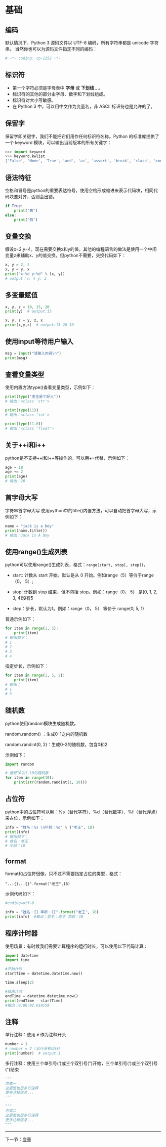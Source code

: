 # 基础

## 编码

默认情况下，Python 3 源码文件以 UTF-8 编码，所有字符串都是 unicode 字符串。 当然你也可以为源码文件指定不同的编码：

```py
# -*- coding: cp-1252 -*-
```

## 标识符

- 第一个字符必须是字母表中 **字母** 或 **下划线** _ 。
- 标识符的其他的部分由字母、数字和下划线组成。
- 标识符对大小写敏感。
- 在 Python 3 中，可以用中文作为变量名，非 ASCII 标识符也是允许的了。

## 保留字

保留字即关键字，我们不能把它们用作任何标识符名称。Python 的标准库提供了一个 keyword 模块，可以输出当前版本的所有关键字：

```python
>>> import keyword
>>> keyword.kwlist
['False', 'None', 'True', 'and', 'as', 'assert', 'break', 'class', 'continue', 'def', 'del', 'elif', 'else', 'except', 'finally', 'for', 'from', 'global', 'if', 'import', 'in', 'is', 'lambda', 'nonlocal', 'not', 'or', 'pass', 'raise', 'return', 'try', 'while', 'with', 'yield']
```

## 语法特征

空格和冒号是python的重要表达符号，使用空格形成缩进来表示代码块，相同代码块要对齐，否则会出错。

```py
if True:
	print("真")
else:
	print("假")
```

## 变量交换

假设x=2,y=4，现在需要交换x和y的值，其他的编程语言的做法是使用一个中间变量z来辅助x、y的值交换。但python不需要，交换代码如下：

```py
x, y = 2, 4
x, y = y, x
print("x:%d y:%d" % (x, y))
# output：x: 4 y: 2
```

## 多变量赋值

```py
x, y, z = 10, 15, 20
print(y)  # output:15

x, y, z = y, z, x
print(x,y,z)  # output:15 20 10
```

## 使用input等待用户输入

```py
msg = input("请输入内容\n")
print(msg)
```

## 查看变量类型
使用内置方法type()查看变量类型，示例如下：

```py
print(type("老王是个好人"))
# 输出：<class 'str'>

print(type(11))
# 输出：<class 'int'>

print(type(11.0))
# 输出：<class 'float'>
```

## 关于++i和i++

python是不支持++i和i++等操作的，可以用+=代替，示例如下：

```py
age = 18
age += 2
print(age)
# 输出：20
```

## 首字母大写

字符串首字母大写 使用python中的title()内置方法，可以自动把首字母大写，示例如下：

```py
name = "jack is a boy"
print(name.title())
# 输出：Jack Is A Boy
```

## 使用range()生成列表

python可以使用range()生成列表，格式：`range(start, stop[, step])`，

- start: 计数从 start 开始。默认是从 0 开始。例如range（5）等价于range（0， 5）;

- stop: 计数到 stop 结束，但不包括 stop。例如：range（0， 5） 是[0, 1, 2, 3, 4]没有5

- step：步长，默认为1。例如：range（0， 5） 等价于 range(0, 5, 1)

普通示例如下：

```py
for item in range(1, 5):
    print(item)
# 输出如下：
# 1
# 2
# 3
# 4
```

指定步长，示例如下：

```py
for item in range(1, 5, 2):
    print(item)
# 输出：
# 1
# 3
```

## 随机数

python使用random模块生成随机数。

random.random() ：生成0-1之内的随机数

random.randint(0, 2)：生成0-2的随机数，包含0和2

示例如下：

```py
import random

# 循坏10次1-10的随机数
for item in range(10):
    print(str(random.randint(1, 10)))
```

## 占位符

python中的占位符可以用：%s（替代字符）、%d（替代数字）、%f（替代浮点）来占位，示例如下：

```py
info = "姓名：%s \n年龄：%d" % ("老王", 18)
print(info)
# 输出如下：
# 姓名：老王
# 年龄：18
```

## format

format和占位符很像，只不过不需要指定占位的类型，格式：

`"...{}...{}".format("老王",18)`

示例代码如下：

```py
#coding=utf-8

info = "姓名：{} 年龄：{}".format("老王", 18)
print(info)  #输出：姓名：老王 年龄：18
```

## 程序计时器

使用场景：有时候我们需要计算程序的运行时长，可以使用以下代码计算：

```py
import datetime
import time

#开始计时
startTime = datetime.datetime.now()

time.sleep(2)

#结束计时
endTime = datetime.datetime.now()
print(endTime - startTime)
#输出：0:00:02.019559
```

## 注释

单行注释：使用 `#` 作为注释开头

```py
number = 1
# number = 2 (此行没有运行)
print(number)  # output:1
```

多行注释：使用三个单引号(')或三个双引号(")开始，三个单引号(')或三个双引号(")结束

```py
'''
方式一
这里面也是多行注释
更多注释信息...
'''

"""
方式二
这里面也是多行注释
更多注释信息...
"""
```
---

下一节：[变量](./变量.md)

